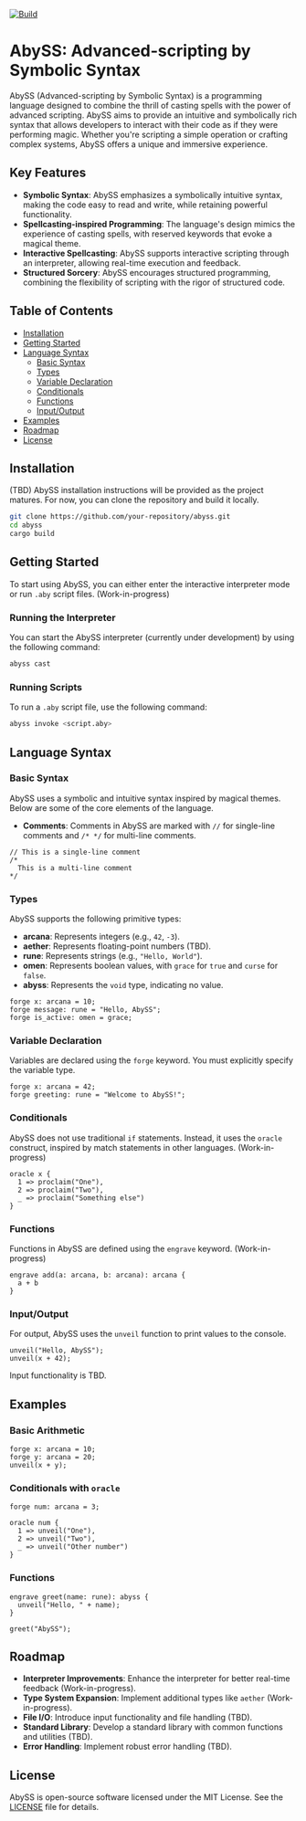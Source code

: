 [![Build](https://github.com/liebe-magi/abyss/actions/workflows/build.yml/badge.svg?branch=main)](https://github.com/liebe-magi/abyss/actions/workflows/build.yml)

# **AbySS: Advanced-scripting by Symbolic Syntax**

AbySS (Advanced-scripting by Symbolic Syntax) is a programming language designed to combine the thrill of casting spells with the power of advanced scripting. AbySS aims to provide an intuitive and symbolically rich syntax that allows developers to interact with their code as if they were performing magic. Whether you're scripting a simple operation or crafting complex systems, AbySS offers a unique and immersive experience.

## **Key Features**

- **Symbolic Syntax**: AbySS emphasizes a symbolically intuitive syntax, making the code easy to read and write, while retaining powerful functionality.
- **Spellcasting-inspired Programming**: The language's design mimics the experience of casting spells, with reserved keywords that evoke a magical theme.
- **Interactive Spellcasting**: AbySS supports interactive scripting through an interpreter, allowing real-time execution and feedback.
- **Structured Sorcery**: AbySS encourages structured programming, combining the flexibility of scripting with the rigor of structured code.

## **Table of Contents**
- [Installation](#installation)
- [Getting Started](#getting-started)
- [Language Syntax](#language-syntax)
  - [Basic Syntax](#basic-syntax)
  - [Types](#types)
  - [Variable Declaration](#variable-declaration)
  - [Conditionals](#conditionals)
  - [Functions](#functions)
  - [Input/Output](#inputoutput)
- [Examples](#examples)
- [Roadmap](#roadmap)
- [License](#license)

## **Installation**
(TBD)
AbySS installation instructions will be provided as the project matures. For now, you can clone the repository and build it locally.

```bash
git clone https://github.com/your-repository/abyss.git
cd abyss
cargo build
```

## **Getting Started**
To start using AbySS, you can either enter the interactive interpreter mode or run `.aby` script files. (Work-in-progress)

### **Running the Interpreter**
You can start the AbySS interpreter (currently under development) by using the following command:

```bash
abyss cast
```

### **Running Scripts**
To run a `.aby` script file, use the following command:

```bash
abyss invoke <script.aby>
```

## **Language Syntax**

### **Basic Syntax**
AbySS uses a symbolic and intuitive syntax inspired by magical themes. Below are some of the core elements of the language.

- **Comments**: Comments in AbySS are marked with `//` for single-line comments and `/* */` for multi-line comments.

```abyss
// This is a single-line comment
/*
  This is a multi-line comment
*/
```

### **Types**
AbySS supports the following primitive types:
- **arcana**: Represents integers (e.g., `42`, `-3`).
- **aether**: Represents floating-point numbers (TBD).
- **rune**: Represents strings (e.g., `"Hello, World"`).
- **omen**: Represents boolean values, with `grace` for `true` and `curse` for `false`.
- **abyss**: Represents the `void` type, indicating no value.

```abyss
forge x: arcana = 10;
forge message: rune = "Hello, AbySS";
forge is_active: omen = grace;
```

### **Variable Declaration**
Variables are declared using the `forge` keyword. You must explicitly specify the variable type.

```abyss
forge x: arcana = 42;
forge greeting: rune = "Welcome to AbySS!";
```

### **Conditionals**
AbySS does not use traditional `if` statements. Instead, it uses the `oracle` construct, inspired by match statements in other languages. (Work-in-progress)

```abyss
oracle x {
  1 => proclaim("One"),
  2 => proclaim("Two"),
  _ => proclaim("Something else")
}
```

### **Functions**
Functions in AbySS are defined using the `engrave` keyword. (Work-in-progress)

```abyss
engrave add(a: arcana, b: arcana): arcana {
  a + b
}
```

### **Input/Output**
For output, AbySS uses the `unveil` function to print values to the console.

```abyss
unveil("Hello, AbySS");
unveil(x + 42);
```

Input functionality is TBD.

## **Examples**

### **Basic Arithmetic**
```abyss
forge x: arcana = 10;
forge y: arcana = 20;
unveil(x + y);
```

### **Conditionals with `oracle`**
```abyss
forge num: arcana = 3;

oracle num {
  1 => unveil("One"),
  2 => unveil("Two"),
  _ => unveil("Other number")
}
```

### **Functions**
```abyss
engrave greet(name: rune): abyss {
  unveil("Hello, " + name);
}

greet("AbySS");
```

## **Roadmap**
- **Interpreter Improvements**: Enhance the interpreter for better real-time feedback (Work-in-progress).
- **Type System Expansion**: Implement additional types like `aether` (Work-in-progress).
- **File I/O**: Introduce input functionality and file handling (TBD).
- **Standard Library**: Develop a standard library with common functions and utilities (TBD).
- **Error Handling**: Implement robust error handling (TBD).

## **License**
AbySS is open-source software licensed under the MIT License. See the [LICENSE](LICENSE) file for details.
